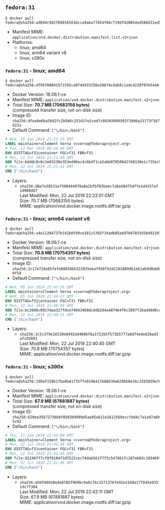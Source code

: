 ## `fedora:31`

```console
$ docker pull fedora@sha256:ad694c9d2f89016563dcca9aba77854f66cf19df420054ed580d31ed51509cec
```

-	Manifest MIME: `application/vnd.docker.distribution.manifest.list.v2+json`
-	Platforms:
	-	linux; amd64
	-	linux; arm64 variant v8
	-	linux; s390x

### `fedora:31` - linux; amd64

```console
$ docker pull fedora@sha256:df95f080415f1595ca974d433256e20b74c4ab0c1adc4220f07e5446f0a22632
```

-	Docker Version: 18.06.1-ce
-	Manifest MIME: `application/vnd.docker.distribution.manifest.v2+json`
-	Total Size: **70.7 MB (70683156 bytes)**  
	(compressed transfer size, not on-disk size)
-	Image ID: `sha256:dfea9e6ba3b92fc2b566c25341fe2ced7c88365689501f19d6a15773f167d22a`
-	Default Command: `["\/bin\/bash"]`

```dockerfile
# Wed, 16 Jan 2019 21:21:55 GMT
LABEL maintainer=Clement Verna <cverna@fedoraproject.org>
# Tue, 12 Mar 2019 00:20:46 GMT
ENV DISTTAG=f31container FGC=f31 FBR=f31
# Mon, 22 Jul 2019 22:21:40 GMT
ADD file:bdddc8c8c3e03230e353edd0ac4cbbdf1ca5abb07050842f48130e1cf35ec99c in / 
# Mon, 22 Jul 2019 22:21:41 GMT
CMD ["/bin/bash"]
```

-	Layers:
	-	`sha256:d6e7e58531e7390444978a8a1bfbf83baec7aba58475dffe1d4157af1d900dd7`  
		Last Modified: Mon, 22 Jul 2019 22:22:01 GMT  
		Size: 70.7 MB (70683156 bytes)  
		MIME: application/vnd.docker.image.rootfs.diff.tar.gzip

### `fedora:31` - linux; arm64 variant v8

```console
$ docker pull fedora@sha256:a4e11264737b141b0fd9ce181c5392f34ad685ab97047035d3b4921978aee7b5
```

-	Docker Version: 18.06.1-ce
-	Manifest MIME: `application/vnd.docker.distribution.manifest.v2+json`
-	Total Size: **70.8 MB (70754357 bytes)**  
	(compressed transfer size, not on-disk size)
-	Image ID: `sha256:3c17e728e85fefe88058bb322035ebaf958f9102201889d61eb1ab9d0ab80f59`
-	Default Command: `["\/bin\/bash"]`

```dockerfile
# Wed, 05 Jun 2019 22:43:26 GMT
LABEL maintainer=Clement Verna <cverna@fedoraproject.org>
# Wed, 05 Jun 2019 22:44:27 GMT
ENV DISTTAG=f31container FGC=f31 FBR=f31
# Mon, 22 Jul 2019 22:40:09 GMT
ADD file:bc2696c0917daa317fdce740434b0dcddb2d4a487464f0c3997f26ad40d8cc9b in / 
# Mon, 22 Jul 2019 22:40:11 GMT
CMD ["/bin/bash"]
```

-	Layers:
	-	`sha256:3c5c379e16539e8492a9460bf6a1f22b5f573b5777a8df4ede626ad3afc02601`  
		Last Modified: Mon, 22 Jul 2019 22:40:45 GMT  
		Size: 70.8 MB (70754357 bytes)  
		MIME: application/vnd.docker.image.rootfs.diff.tar.gzip

### `fedora:31` - linux; s390x

```console
$ docker pull fedora@sha256:2d9af159617ba0b41f35ffe9196417686630a628bb0e16c3265859e7dba5759e
```

-	Docker Version: 18.06.1-ce
-	Manifest MIME: `application/vnd.docker.distribution.manifest.v2+json`
-	Total Size: **67.9 MB (67881887 bytes)**  
	(compressed transfer size, not on-disk size)
-	Image ID: `sha256:620ea35b7273bb6f0583b9999d5aa95ab11e1612569eccfdd4c7a1a97a605c92`
-	Default Command: `["\/bin\/bash"]`

```dockerfile
# Thu, 17 Jan 2019 12:43:09 GMT
LABEL maintainer=Clement Verna <cverna@fedoraproject.org>
# Mon, 22 Jul 2019 22:41:38 GMT
ENV DISTTAG=f31container FGC=f31 FBR=f31
# Mon, 22 Jul 2019 22:41:45 GMT
ADD file:92246ff7cf0f9184f1d7522cec74dab561f7f3c547861fc287eb83c189468fa6 in / 
# Mon, 22 Jul 2019 22:41:46 GMT
CMD ["/bin/bash"]
```

-	Layers:
	-	`sha256:dddfd9930ede8785f969bc9a0cf6c25713767e92e21b0a17f045e9351dc7f304`  
		Last Modified: Mon, 22 Jul 2019 22:42:11 GMT  
		Size: 67.9 MB (67881887 bytes)  
		MIME: application/vnd.docker.image.rootfs.diff.tar.gzip
